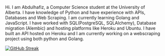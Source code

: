 Hi. I am Abdulhafiz, a Computer Science student at the University of Alberta. 
I have knowledge of Python and have experience with APIs, Databases and Web Scraping. I am currently learning Golang and JavaScript.
I have worked with SQL(PostgreSQL, SQLAlchemy), Database migration (Alembic) and hosting platforms like Heroku and Ubuntu. I have built an API hosted on Heroku and I am currently working on
a webscraping project using both python and Golang.

[![GitHub Streak](https://streak-stats.demolab.com?user=haaffiiizzz&theme=highcontrast&hide_border=true)](https://git.io/streak-stats)
